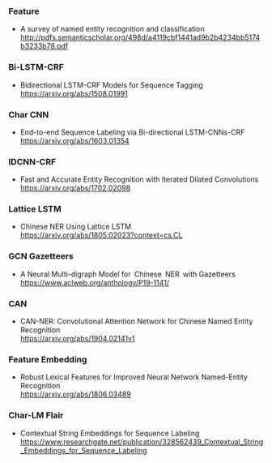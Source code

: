 ### Feature
- A survey of named entity recognition and classification  
http://pdfs.semanticscholar.org/498d/a4119cbf1441ad9b2b4234bb5174b3233b78.pdf  
  
### Bi-LSTM-CRF

- Bidirectional LSTM-CRF Models for Sequence Tagging  
https://arxiv.org/abs/1508.01991  

### Char CNN

- End-to-end Sequence Labeling via Bi-directional LSTM-CNNs-CRF  
https://arxiv.org/abs/1603.01354  

### IDCNN-CRF
- Fast and Accurate Entity Recognition with Iterated Dilated Convolutions  
https://arxiv.org/abs/1702.02098

### Lattice LSTM

- Chinese NER Using Lattice LSTM   
https://arxiv.org/abs/1805.02023?context=cs.CL  

### GCN Gazetteers  
- A Neural Multi-digraph Model for Chinese NER with Gazetteers  
https://www.aclweb.org/anthology/P19-1141/  

### CAN  

- CAN-NER: Convolutional Attention Network for Chinese Named Entity Recognition  
https://arxiv.org/abs/1904.02141v1  

### Feature Embedding
- Robust Lexical Features for Improved Neural Network Named-Entity Recognition  
https://arxiv.org/abs/1806.03489  

### Char-LM Flair

- Contextual String Embeddings for Sequence Labeling  
https://www.researchgate.net/publication/328562439_Contextual_String_Embeddings_for_Sequence_Labeling  
